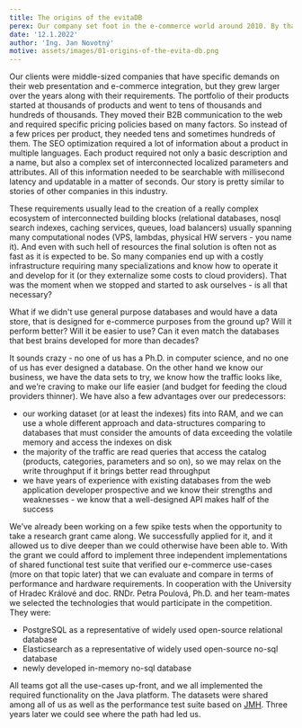 ```yaml
---
title: The origins of the evitaDB
perex: Our company set foot in the e-commerce world around 2010. By that time we were in web development for more than 10 years, starting even before the .com bubble.
date: '12.1.2022'
author: 'Ing. Jan Novotný'
motive: assets/images/01-origins-of-the-evita-db.png
---
```


Our clients were middle-sized companies that have specific demands on their web
presentation and e-commerce integration, but they grew larger over the years along with their requirements. The portfolio
of their products started at thousands of products and went to tens of thousands and hundreds of thousands. They moved
their B2B communication to the web and required specific pricing policies based on many factors. So instead of a few
prices per product, they needed tens and sometimes hundreds of them. The SEO optimization required a lot of information
about a product in multiple languages. Each product required not only a basic description and a name, but also
a complex set of interconnected localized parameters and attributes. All of this information needed to be searchable with
millisecond latency and updatable in a matter of seconds. Our story is pretty similar to stories of other companies in
this industry.

These requirements usually lead to the creation of a really complex ecosystem of interconnected building blocks (relational
databases, nosql search indexes, caching services, queues, load balancers) usually spanning many computational nodes
(VPS, lambdas, physical HW servers - you name it). And even with such hell of resources the final solution is often not
as fast as it is expected to be. So many companies end up with a costly infrastructure requiring many specializations
and know how to operate it and develop for it (or they externalize some costs to cloud providers). That was the
moment when we stopped and started to ask ourselves - is all that necessary?

What if we didn't use general purpose databases and would have a data store, that is designed for e-commerce purposes
from the ground up? Will it perform better? Will it be easier to use? Can it even match the databases that best brains
developed for more than decades?

It sounds crazy - no one of us has a Ph.D. in computer science, and no one of us has ever designed a database. On the other
hand we know our business, we have the data sets to try, we know how the traffic looks like, and we’re craving to make
our life easier (and budget for feeding the cloud providers thinner). We have also a few advantages over our
predecessors:

* our working dataset (or at least the indexes) fits into RAM, and we can use a whole different approach and
  data-structures comparing to databases that must consider the amounts of data exceeding the volatile memory and access
  the indexes on disk
* the majority of the traffic are read queries that access the catalog (products, categories, parameters and so on),
  so we may relax on the write throughput if it brings better read throughput
* we have years of experience with existing databases from the web application developer prospective and we know their
  strengths and weaknesses - we know that a well-designed API makes half of the success

We’ve already been working on a few spike tests when the opportunity to take a research grant came along. We
successfully applied for it, and it allowed us to dive deeper than we could otherwise have been able to. With the grant
we could afford to implement three independent implementations of shared functional test suite that verified our
e-commerce use-cases (more on that topic later) that we can evaluate and compare in terms of performance and hardware
requirements. In cooperation with the University of Hradec Králové and doc. RNDr. Petra Poulová, Ph.D. and her team-mates
we selected the technologies that would participate in the competition. They were:

* PostgreSQL as a representative of widely used open-source relational database
* Elasticsearch as a representative of widely used open-source no-sql database
* newly developed in-memory no-sql database

All teams got all the use-cases up-front, and we all implemented the required functionality on the Java platform.
The datasets were shared among all of us as well as the performance test suite based on [JMH](https://github.com/openjdk/jmh).
Three years later we could see where the path had led us.